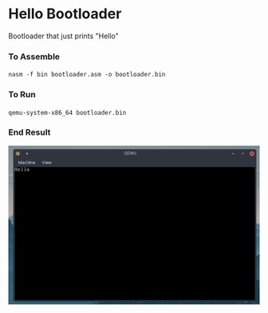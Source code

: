 # Hello Bootloader
Bootloader that just prints "Hello"

### To Assemble
`nasm -f bin bootloader.asm -o bootloader.bin`

### To Run
`qemu-system-x86_64 bootloader.bin`

### End Result
![Screenshot](image.png)
